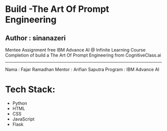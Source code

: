 # Build -The Art Of Prompt Engineering
## Author : sinanazeri
 Mentee Assignment free IBM Advance AI @ Infinite Learning
 Course Completion of build a The Art Of Prompt Engineering from CognitiveClass.ai

 ---
 Nama : Fajar Ramadhan
 Mentor : Arifian Saputra
 Program : IBM Advance AI

 # Tech Stack:
 - Python
 - HTML
 - CSS
 - JavaScript
 - Flask
